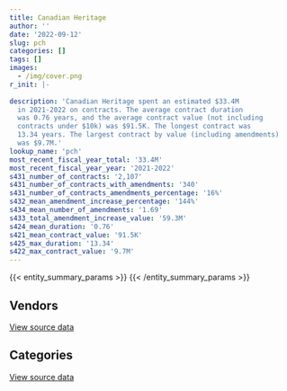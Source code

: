 ```yaml
---
title: Canadian Heritage
author: ''
date: '2022-09-12'
slug: pch
categories: []
tags: []
images:
  - /img/cover.png
r_init: |-
  
description: 'Canadian Heritage spent an estimated $33.4M
  in 2021-2022 on contracts. The average contract duration
  was 0.76 years, and the average contract value (not including
  contracts under $10k) was $91.5K. The longest contract was
  13.34 years. The largest contract by value (including amendments)
  was $9.7M.'
lookup_name: 'pch'
most_recent_fiscal_year_total: '33.4M'
most_recent_fiscal_year_year: '2021-2022'
s431_number_of_contracts: '2,107'
s431_number_of_contracts_with_amendments: '340'
s431_number_of_contracts_amendments_percentage: '16%'
s432_mean_amendment_increase_percentage: '144%'
s434_mean_number_of_amendments: '1.69'
s433_total_amendment_increase_value: '59.3M'
s424_mean_duration: '0.76'
s421_mean_contract_value: '91.5K'
s425_max_duration: '13.34'
s422_max_contract_value: '9.7M'
---
```


<script src="/rmarkdown-libs/htmlwidgets/htmlwidgets.js"></script>
<link href="/rmarkdown-libs/datatables-css/datatables-crosstalk.css" rel="stylesheet" />
<script src="/rmarkdown-libs/datatables-binding/datatables.js"></script>
<script src="/rmarkdown-libs/jquery/jquery-3.6.0.min.js"></script>
<link href="/rmarkdown-libs/dt-core-bootstrap/css/dataTables.bootstrap.min.css" rel="stylesheet" />
<link href="/rmarkdown-libs/dt-core-bootstrap/css/dataTables.bootstrap.extra.css" rel="stylesheet" />
<script src="/rmarkdown-libs/dt-core-bootstrap/js/jquery.dataTables.min.js"></script>
<script src="/rmarkdown-libs/dt-core-bootstrap/js/dataTables.bootstrap.min.js"></script>
<link href="/rmarkdown-libs/crosstalk/css/crosstalk.min.css" rel="stylesheet" />
<script src="/rmarkdown-libs/crosstalk/js/crosstalk.min.js"></script>
<script src="/rmarkdown-libs/htmlwidgets/htmlwidgets.js"></script>
<link href="/rmarkdown-libs/datatables-css/datatables-crosstalk.css" rel="stylesheet" />
<script src="/rmarkdown-libs/datatables-binding/datatables.js"></script>
<script src="/rmarkdown-libs/jquery/jquery-3.6.0.min.js"></script>
<link href="/rmarkdown-libs/dt-core-bootstrap/css/dataTables.bootstrap.min.css" rel="stylesheet" />
<link href="/rmarkdown-libs/dt-core-bootstrap/css/dataTables.bootstrap.extra.css" rel="stylesheet" />
<script src="/rmarkdown-libs/dt-core-bootstrap/js/jquery.dataTables.min.js"></script>
<script src="/rmarkdown-libs/dt-core-bootstrap/js/dataTables.bootstrap.min.js"></script>
<link href="/rmarkdown-libs/crosstalk/css/crosstalk.min.css" rel="stylesheet" />
<script src="/rmarkdown-libs/crosstalk/js/crosstalk.min.js"></script>

{{< entity_summary_params >}}
{{< /entity_summary_params >}}

## Vendors

<div id="htmlwidget-1" style="width:100%;height:auto;" class="datatables html-widget"></div>
<script type="application/json" data-for="htmlwidget-1">{"x":{"style":"bootstrap","filter":"none","vertical":false,"data":[["<a href=\"/vendors/acosys_consulting_services/\">Acosys Consulting Services<\/a>","<a href=\"/vendors/advanced_business_interiors/\">Advanced Business Interiors<\/a>","<a href=\"/vendors/advanced_chippewa_technologies/\">Advanced Chippewa Technologies<\/a>","<a href=\"/vendors/agilent/\">Agilent<\/a>","<a href=\"/vendors/ainsworth/\">Ainsworth<\/a>","<a href=\"/vendors/altis_human_resources/\">Altis Human Resources<\/a>","<a href=\"/vendors/anixter/\">Anixter<\/a>","<a href=\"/vendors/aon_reed_stenhouse/\">Aon Reed Stenhouse<\/a>","<a href=\"/vendors/ari_financial_services/\">ARI Financial Services<\/a>","<a href=\"/vendors/artemp_personnel_services/\">Artemp Personnel Services<\/a>","<a href=\"/vendors/asokan_business_interiors/\">Asokan Business Interiors<\/a>","<a href=\"/vendors/avi_spl_canada/\">AVI SPL Canada<\/a>","<a href=\"/vendors/bdo_canada/\">BDO Canada<\/a>","<a href=\"/vendors/bell_canada/\">Bell Canada<\/a>","<a href=\"/vendors/brookfield_global_integrated_solutions/\">Brookfield Global Integrated Solutions<\/a>","<a href=\"/vendors/cache_computer_consulting/\">Cache Computer Consulting<\/a>","<a href=\"/vendors/calian/\">Calian<\/a>","<a href=\"/vendors/canadian_corps_of_commissionaires/\">Canadian Corps of Commissionaires<\/a>","<a href=\"/vendors/carahsoft_technology/\">Carahsoft Technology<\/a>","<a href=\"/vendors/cdw_canada/\">CDW Canada<\/a>","<a href=\"/vendors/chubb_edwards/\">Chubb Edwards<\/a>","<a href=\"/vendors/cision_canada/\">Cision Canada<\/a>","<a href=\"/vendors/cofomo/\">Cofomo<\/a>","<a href=\"/vendors/colliers_project_leaders/\">Colliers Project Leaders<\/a>","<a href=\"/vendors/cossette_communications/\">Cossette Communications<\/a>","<a href=\"/vendors/csdc_systems/\">CSDC Systems<\/a>","<a href=\"/vendors/dell_computer/\">Dell Computer<\/a>","<a href=\"/vendors/deloitte/\">Deloitte<\/a>","<a href=\"/vendors/donna_cona/\">Donna Cona<\/a>","<a href=\"/vendors/dymech_engineering/\">Dymech Engineering<\/a>","<a href=\"/vendors/dynamic_personnel_consultants/\">Dynamic Personnel Consultants<\/a>","<a href=\"/vendors/eberhard_von_huene_associates/\">Eberhard Von Huene Associates<\/a>","<a href=\"/vendors/ebsco_canada/\">EBSCO Canada<\/a>","<a href=\"/vendors/ecole_de_langues_abce/\">Ecole De Langues Abce<\/a>","<a href=\"/vendors/emtec/\">Emtec<\/a>","<a href=\"/vendors/environics_research_group/\">Environics Research Group<\/a>","<a href=\"/vendors/ernst_young/\">Ernst Young<\/a>","<a href=\"/vendors/esri/\">ESRI<\/a>","<a href=\"/vendors/evaluation_personnel_selection/\">Evaluation Personnel Selection<\/a>","<a href=\"/vendors/excel_human_resources/\">Excel Human Resources<\/a>","<a href=\"/vendors/ference_company_consulting/\">Ference Company Consulting<\/a>","<a href=\"/vendors/ford_motor_company/\">Ford Motor Company<\/a>","<a href=\"/vendors/gartner/\">Gartner<\/a>","<a href=\"/vendors/general_motors/\">General Motors<\/a>","<a href=\"/vendors/genesis_integration/\">Genesis Integration<\/a>","<a href=\"/vendors/global_upholstery/\">Global Upholstery<\/a>","<a href=\"/vendors/goss_gilroy/\">Goss Gilroy<\/a>","<a href=\"/vendors/graybridge_international_consulting/\">Graybridge International Consulting<\/a>","<a href=\"/vendors/haworth/\">Haworth<\/a>","<a href=\"/vendors/hewlett_packard/\">Hewlett Packard<\/a>","<a href=\"/vendors/hypertec/\">Hypertec<\/a>","<a href=\"/vendors/ibiska_telecom/\">Ibiska Telecom<\/a>","<a href=\"/vendors/ifathom/\">iFathom<\/a>","<a href=\"/vendors/interactive_audio_visual/\">Interactive Audio Visual<\/a>","<a href=\"/vendors/ipsos/\">Ipsos<\/a>","<a href=\"/vendors/iron_mountain/\">Iron Mountain<\/a>","<a href=\"/vendors/itex/\">ITEX<\/a>","<a href=\"/vendors/jim_pattison_industries/\">Jim Pattison Industries<\/a>","<a href=\"/vendors/language_research_development_group/\">Language Research Development Group<\/a>","<a href=\"/vendors/les_traiteurs_bytown_catering/\">Les Traiteurs Bytown Catering<\/a>","<a href=\"/vendors/linovati/\">Linovati<\/a>","<a href=\"/vendors/lionbridge/\">Lionbridge<\/a>","<a href=\"/vendors/lowe_martin_company/\">Lowe Martin Company<\/a>","<a href=\"/vendors/manifest_communications/\">Manifest Communications<\/a>","<a href=\"/vendors/maplesoft_consulting/\">Maplesoft Consulting<\/a>","<a href=\"/vendors/media_q/\">Media Q<\/a>","<a href=\"/vendors/messa_computing/\">Messa Computing<\/a>","<a href=\"/vendors/microsoft_canada/\">Microsoft Canada<\/a>","<a href=\"/vendors/mnp/\">MNP<\/a>","<a href=\"/vendors/morneau_shepell/\">Morneau Shepell<\/a>","<a href=\"/vendors/national_arts_centre/\">National Arts Centre<\/a>","<a href=\"/vendors/nations_translation_group/\">Nations Translation Group<\/a>","<a href=\"/vendors/nattiq/\">NATTIQ<\/a>","<a href=\"/vendors/naut_mawt_tribal_council/\">Naut’sa mawt Tribal Council<\/a>","<a href=\"/vendors/nisha_techonologies/\">Nisha Techonologies<\/a>","<a href=\"/vendors/nitam_solutions/\">Nitam Solutions<\/a>","<a href=\"/vendors/northern_micro/\">Northern Micro<\/a>","<a href=\"/vendors/nova_networks/\">Nova Networks<\/a>","<a href=\"/vendors/opentext/\">OpenText<\/a>","<a href=\"/vendors/oxford_economics_usa/\">Oxford Economics USA<\/a>","<a href=\"/vendors/paladin_group/\">Paladin Group<\/a>","<a href=\"/vendors/phaselock_systems_international/\">Phaselock Systems International<\/a>","<a href=\"/vendors/postmedia_network/\">Postmedia Network<\/a>","<a href=\"/vendors/pr3_medias/\">PR3 Medias<\/a>","<a href=\"/vendors/pra/\">PRA<\/a>","<a href=\"/vendors/pricewaterhouse_coopers/\">Pricewaterhouse Coopers<\/a>","<a href=\"/vendors/printers_plus/\">Printers Plus<\/a>","<a href=\"/vendors/proquest/\">ProQuest<\/a>","<a href=\"/vendors/purespirit_solutions/\">PureSpirIT Solutions<\/a>","<a href=\"/vendors/qmr/\">QMR<\/a>","<a href=\"/vendors/r_e_gilmore_investments/\">R E Gilmore Investments<\/a>","<a href=\"/vendors/r_r_international_translation/\">R R International Translation<\/a>","<a href=\"/vendors/raymond_chabot_grant_thornton/\">Raymond Chabot Grant Thornton<\/a>","<a href=\"/vendors/rhea/\">RHEA<\/a>","<a href=\"/vendors/rogers/\">Rogers<\/a>","<a href=\"/vendors/s_p_global_market_intelligence/\">S P Global Market Intelligence<\/a>","<a href=\"/vendors/samson_associes/\">Samson Associes<\/a>","<a href=\"/vendors/sap/\">SAP<\/a>","<a href=\"/vendors/sas_institute/\">SAS Institute<\/a>","<a href=\"/vendors/sca_shipping_consultants_associated/\">SCA Shipping Consultants Associated<\/a>","<a href=\"/vendors/si_systems/\">SI Systems<\/a>","<a href=\"/vendors/siemens/\">Siemens<\/a>","<a href=\"/vendors/sierra_systems_group/\">Sierra Systems Group<\/a>","<a href=\"/vendors/simex_defence/\">Simex Defence<\/a>","<a href=\"/vendors/simplex_grinnell/\">Simplex Grinnell<\/a>","<a href=\"/vendors/softchoice/\">Softchoice<\/a>","<a href=\"/vendors/solotech/\">Solotech<\/a>","<a href=\"/vendors/stantec/\">Stantec<\/a>","<a href=\"/vendors/subaru_canada/\">Subaru Canada<\/a>","<a href=\"/vendors/suncor_energy/\">Suncor Energy<\/a>","<a href=\"/vendors/super_channel_international/\">Super Channel International<\/a>","<a href=\"/vendors/systematix_solutions/\">Systematix Solutions<\/a>","<a href=\"/vendors/systemscope/\">Systemscope<\/a>","<a href=\"/vendors/teknion/\">Teknion<\/a>","<a href=\"/vendors/telecom_computer_services/\">Telecom Computer Services<\/a>","<a href=\"/vendors/telus_canada/\">Telus Canada<\/a>","<a href=\"/vendors/thales/\">Thales<\/a>","<a href=\"/vendors/the_vcan_group/\">The VCAN Group<\/a>","<a href=\"/vendors/tiree/\">Tiree<\/a>","<a href=\"/vendors/toshiba_canada/\">Toshiba Canada<\/a>","<a href=\"/vendors/totem_offisource/\">Totem Offisource<\/a>","<a href=\"/vendors/toyota/\">Toyota<\/a>","<a href=\"/vendors/turtle_island_staffing/\">Turtle Island Staffing<\/a>","<a href=\"/vendors/tyco_integrated_fire_security/\">Tyco Integrated Fire Security<\/a>","<a href=\"/vendors/ubiqus_canada/\">Ubiqus Canada<\/a>","<a href=\"/vendors/united_rentals_of_canada/\">United Rentals of Canada<\/a>","<a href=\"/vendors/university_of_ottawa/\">University of Ottawa<\/a>","<a href=\"/vendors/university_of_regina/\">University of Regina<\/a>","<a href=\"/vendors/westbury_national_show_systems/\">Westbury National Show Systems<\/a>","<a href=\"/vendors/workdynamics_technologies/\">WorkDynamics Technologies<\/a>","<a href=\"/vendors/wsp/\">WSP<\/a>"],[null,93720.6,115095.41,null,32663.33,100926.14,null,34704.5,21667.5,10741.66,null,501.71,1015854.21,498904.34,43156.49,399608.43,433715.76,734203.57,93962.63,null,51811.76,123421.61,1304363.6,null,73095.36,22385.88,null,null,null,96072.88,44532.82,10747.08,134619.5,10413.39,72154.43,null,92011.91,15603.26,null,626182.49,null,null,153395.56,null,190284.2,null,118886.25,null,18577.82,41120.31,14926.3,291659.68,null,null,23625,5173.88,null,null,23027.16,23156.47,99338.41,12735.6,76773.77,null,781447.35,16943.68,null,415259.49,212834.82,null,null,null,null,null,280871.34,null,648734.98,null,null,null,null,null,24314.75,2168209.09,141313.18,109280.96,null,32828.98,null,null,43891.91,null,481582.77,35688.32,16950,25000.53,275950.32,209758.39,10280.51,null,null,104220.34,null,21932.93,58758.25,29600.97,119337.65,null,null,null,201985.15,89295.04,24860,62908.3,19660.73,16458.45,null,null,101248,484618.48,null,31857.41,null,27922.71,32397.25,12654,null,39960,null,71946.88,null],[null,110280.6,145643.84,13389.94,32752.82,50772.97,16663.48,31972.89,13678.5,12520.53,83500.97,88543.61,17628,494475.2,122938.92,422306.59,193043.81,794815.24,94220.06,null,134119.66,121510.06,24860,231862.32,64830.95,22447.21,415265.73,42360,null,null,48653.77,null,119461.28,39905.86,46533.96,null,87104.4,50196.41,null,null,110073.84,null,null,null,27292.36,null,64228.75,14678.98,112100.63,null,null,318413.73,11639,87945.34,null,null,35739.1,null,36643.23,23945.77,840230.61,21229.83,76984.11,null,54595.86,302.57,null,180645.81,null,null,null,null,null,null,248071.34,null,258576.32,77820.88,9714.66,null,null,55590.76,16554.5,2813590.76,76151.25,null,null,72701.86,27414.53,null,63106.6,null,302192.41,23893.79,null,25069.02,229809.73,115802.37,17862.84,null,null,93654.64,141956.25,null,37065.76,39562.54,320132.1,null,46704.46,26366.02,205379.85,33865.97,null,null,null,12320.17,null,null,null,null,2113.3,null,null,27999.21,6025.1,null,null,26189.16,13485.42,27302.65,null],[25689.25,34196.95,251644.97,12953.02,32663.33,18602.54,null,19522.31,21052.9,null,null,null,24194.34,546351.33,39586.08,406981.2,188917.92,362554.53,null,23230.7,147977.65,56981.92,1222825.59,231228.81,134922,5581.14,null,278444.68,null,26465.73,8484.14,null,102719.76,null,18240.55,211632.39,109953.78,68350.42,1710.92,null,150144.08,51263.1,151565.07,46413.15,24408.92,null,173583.18,null,null,null,113525.39,205500.76,null,11592.03,69580.05,null,null,40976.64,73055.64,null,837752.35,8436.22,null,24718.75,null,7345,38869.74,314272.41,null,27283.85,45200,23100.62,12798.34,386925,140074.04,49582.14,3406779.22,null,13280.34,null,null,null,56500,3291175.22,23117.06,null,11743.2,11689.44,28397.11,88699.35,null,null,381917.34,null,117403.61,23699.13,105852.76,191369.47,10076.99,90330.99,174025.63,96900.89,null,null,29547.95,71175.29,261390.45,22261,null,13224.81,null,null,null,null,13406.84,12320.21,null,null,null,null,36275.43,32947.95,null,27922.71,12299.49,null,17350.88,null,null,112246.44,null],[null,null,156756,134537.62,36615.47,72551.81,null,null,16897.6,null,null,null,11278.57,518383.09,45242.66,172877.13,null,490976.51,1397.08,null,133753.21,2472.67,2529652.16,231228.81,null,null,null,39962.45,17429.98,null,6469.15,null,149573.26,null,18240.55,null,null,27358.47,36734.51,null,236906.74,null,199017.92,null,45832.5,15370.65,116796.1,null,null,null,12790.97,182900.76,null,48766.63,95051.32,null,null,null,54175.09,null,362007.51,8529.02,null,null,null,null,96887.95,934138.11,null,null,null,111340.11,31351.65,null,201729.8,null,1430211.17,21983.73,16724,6344.52,11134.62,null,48590,5204803.81,188377.83,null,null,46677.18,null,null,null,22995,555945.45,null,42375,32016.1,220137.22,45290.4,null,110203.81,604220.94,96900.89,78012.11,null,37712.82,34768.3,113121.62,null,null,75.56,null,null,null,71390.91,null,12050.88,8465.42,24861.17,null,null,null,null,4517.37,27922.71,null,null,108199.12,null,null,41063.05,10000.5]],"container":"<table class=\"table table-striped table-hover row-border order-column display\">\n  <thead>\n    <tr>\n      <th>Vendor<\/th>\n      <th>2018-2019<\/th>\n      <th>2019-2020<\/th>\n      <th>2020-2021<\/th>\n      <th>2021-2022<\/th>\n    <\/tr>\n  <\/thead>\n<\/table>","options":{"order":[[4,"desc"]],"pageLength":10,"autoWidth":true,"columnDefs":[{"targets":1,"render":"function(data, type, row, meta) {\n    return type !== 'display' ? data : DTWidget.formatCurrency(data, \"$\", 2, 3, \",\", \".\", true, null);\n  }"},{"targets":2,"render":"function(data, type, row, meta) {\n    return type !== 'display' ? data : DTWidget.formatCurrency(data, \"$\", 2, 3, \",\", \".\", true, null);\n  }"},{"targets":3,"render":"function(data, type, row, meta) {\n    return type !== 'display' ? data : DTWidget.formatCurrency(data, \"$\", 2, 3, \",\", \".\", true, null);\n  }"},{"targets":4,"render":"function(data, type, row, meta) {\n    return type !== 'display' ? data : DTWidget.formatCurrency(data, \"$\", 2, 3, \",\", \".\", true, null);\n  }"},{"width":"16%","targets":[1,2,3,4]},{"className":"dt-right","targets":[1,2,3,4]}],"orderClasses":false}},"evals":["options.columnDefs.0.render","options.columnDefs.1.render","options.columnDefs.2.render","options.columnDefs.3.render"],"jsHooks":[]}</script>
<p class="text-right">
<a href="https://github.com/GoC-Spending/contracts-data/tree/main/data/out/departments/pch/summary_by_fiscal_year_by_vendor.csv" class="source-data-link btn btn-link">View source data</a>
</p>

## Categories

<div id="htmlwidget-2" style="width:100%;height:auto;" class="datatables html-widget"></div>
<script type="application/json" data-for="htmlwidget-2">{"x":{"style":"bootstrap","filter":"none","vertical":false,"data":[["<a href=\"/categories/facilities_and_construction/\">Facilities and construction<\/a>","<a href=\"/categories/office_management/\">Office management<\/a>","<a href=\"/categories/professional_services/\">Professional services<\/a>","<a href=\"/categories/information_technology/\">Information technology<\/a>","<a href=\"/categories/transportation_and_logistics/\">Transportation and logistics<\/a>","<a href=\"/categories/industrial_products_and_services/\">Industrial products and services<\/a>","<a href=\"/categories/travel/\">Travel<\/a>","<a href=\"/categories/security_and_protection/\">Security and protection<\/a>","<a href=\"/categories/human_capital/\">Human capital<\/a>"],[461222.02,1514357.45,10636451.25,9549889.96,165960.94,3137939.61,143987.82,943635.13,496822.83],[445527.72,1791588.86,11178981.29,5912684.09,259088.6,3533572,17501.92,880150.31,687576.81],[557771.75,823258.62,14086703.19,10293277.77,240250.62,3564518.64,336766.89,390477.24,697348.68],[439128.96,808802.33,17775586.69,10485848.36,169315.25,2442857.38,102437.66,518899.22,647826.11]],"container":"<table class=\"table table-striped table-hover row-border order-column display\">\n  <thead>\n    <tr>\n      <th>Category<\/th>\n      <th>2018-2019<\/th>\n      <th>2019-2020<\/th>\n      <th>2020-2021<\/th>\n      <th>2021-2022<\/th>\n    <\/tr>\n  <\/thead>\n<\/table>","options":{"order":[[4,"desc"]],"dom":"t","pageLength":30,"autoWidth":true,"columnDefs":[{"targets":1,"render":"function(data, type, row, meta) {\n    return type !== 'display' ? data : DTWidget.formatCurrency(data, \"$\", 2, 3, \",\", \".\", true, null);\n  }"},{"targets":2,"render":"function(data, type, row, meta) {\n    return type !== 'display' ? data : DTWidget.formatCurrency(data, \"$\", 2, 3, \",\", \".\", true, null);\n  }"},{"targets":3,"render":"function(data, type, row, meta) {\n    return type !== 'display' ? data : DTWidget.formatCurrency(data, \"$\", 2, 3, \",\", \".\", true, null);\n  }"},{"targets":4,"render":"function(data, type, row, meta) {\n    return type !== 'display' ? data : DTWidget.formatCurrency(data, \"$\", 2, 3, \",\", \".\", true, null);\n  }"},{"width":"16%","targets":[1,2,3,4]},{"className":"dt-right","targets":[1,2,3,4]}],"orderClasses":false,"lengthMenu":[10,25,30,50,100]}},"evals":["options.columnDefs.0.render","options.columnDefs.1.render","options.columnDefs.2.render","options.columnDefs.3.render"],"jsHooks":[]}</script>
<p class="text-right">
<a href="https://github.com/GoC-Spending/contracts-data/tree/main/data/out/departments/pch/summary_by_fiscal_year_by_category.csv" class="source-data-link btn btn-link">View source data</a>
</p>
